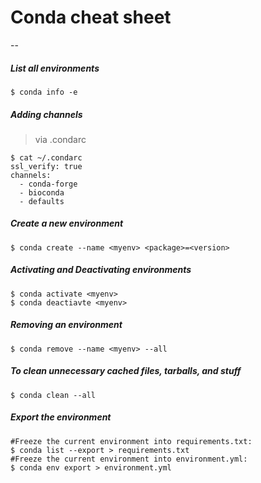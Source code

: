 # Conda cheat sheet
--

##### List all environments

```
$ conda info -e
```

##### Adding channels
>via .condarc

```
$ cat ~/.condarc
ssl_verify: true
channels:
  - conda-forge
  - bioconda
  - defaults
```

##### Create a new environment

```
$ conda create --name <myenv> <package>=<version>
```

##### Activating and Deactivating environments

```
$ conda activate <myenv> 
$ conda deactiavte <myenv>
```

##### Removing an environment

```
$ conda remove --name <myenv> --all
```

##### To clean unnecessary cached files, tarballs, and stuff

```
$ conda clean --all
```

##### Export the environment

```
#Freeze the current environment into requirements.txt:
$ conda list --export > requirements.txt
#Freeze the current environment into environment.yml:
$ conda env export > environment.yml

```